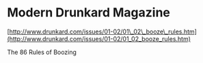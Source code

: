 <!--
id: 176556804
link: http://tumblr.atmos.org/post/176556804/modern-drunkard-magazine
slug: modern-drunkard-magazine
date: Mon Aug 31 2009 15:00:32 GMT-0700 (PDT)
publish: 2009-08-031
tags: 
title: Modern Drunkard Magazine
-->


Modern Drunkard Magazine
========================

[http://www.drunkard.com/issues/01-02/01\_02\_booze\_rules.htm](http://www.drunkard.com/issues/01-02/01_02_booze_rules.htm)

The 86 Rules of Boozing

